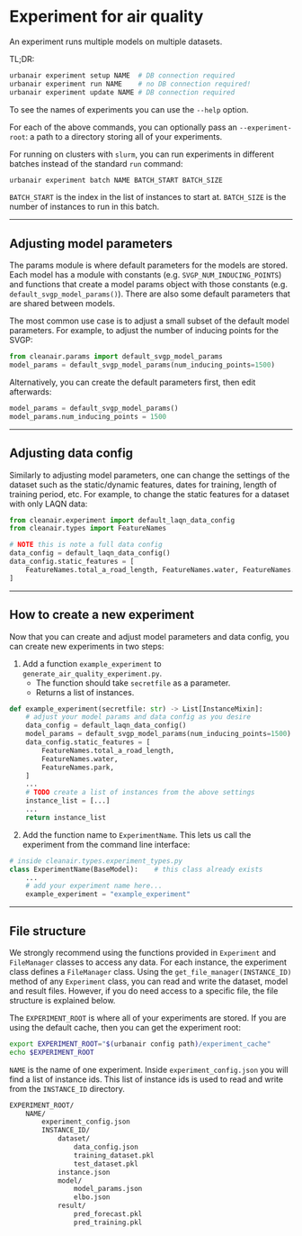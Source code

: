 # Experiment for air quality

An experiment runs multiple models on multiple datasets.

TL;DR:

```bash
urbanair experiment setup NAME  # DB connection required
urbanair experiment run NAME    # no DB connection required!
urbanair experiment update NAME # DB connection required
```

To see the names of experiments you can use the `--help` option.

For each of the above commands, you can optionally pass an `--experiment-root`: a path to a directory storing all of your experiments.

For running on clusters with `slurm`, you can run experiments in different batches instead of the standard `run` command:

```bash
urbanair experiment batch NAME BATCH_START BATCH_SIZE
```

`BATCH_START` is the index in the list of instances to start at.
`BATCH_SIZE` is the number of instances to run in this batch.

***

## Adjusting model parameters

The params module is where default parameters for the models are stored.
Each model has a module with constants (e.g. `SVGP_NUM_INDUCING_POINTS`) and functions that create a model params object with those constants (e.g. `default_svgp_model_params()`).
There are also some default parameters that are shared between models.

The most common use case is to adjust a small subset of the default model parameters.
For example, to adjust the number of inducing points for the SVGP:

```python
from cleanair.params import default_svgp_model_params
model_params = default_svgp_model_params(num_inducing_points=1500)
```

Alternatively, you can create the default parameters first, then edit afterwards:
```python
model_params = default_svgp_model_params()
model_params.num_inducing_points = 1500
```

***

## Adjusting data config

Similarly to adjusting model parameters, one can change the settings of the dataset such as the static/dynamic features, dates for training, length of training period, etc.
For example, to change the static features for a dataset with only LAQN data:

```python
from cleanair.experiment import default_laqn_data_config
from cleanair.types import FeatureNames

# NOTE this is note a full data config
data_config = default_laqn_data_config()
data_config.static_features = [
    FeatureNames.total_a_road_length, FeatureNames.water, FeatureNames.park
]
```

***

## How to create a new experiment

Now that you can create and adjust model parameters and data config, you can create new experiments in two steps:

1. Add a function `example_experiment` to `generate_air_quality_experiment.py`.
    - The function should take `secretfile` as a parameter.
    - Returns a list of instances.

```python
def example_experiment(secretfile: str) -> List[InstanceMixin]:
    # adjust your model params and data config as you desire
    data_config = default_laqn_data_config()
    model_params = default_svgp_model_params(num_inducing_points=1500)
    data_config.static_features = [
        FeatureNames.total_a_road_length,
        FeatureNames.water,
        FeatureNames.park,
    ]
    ...
    # TODO create a list of instances from the above settings
    instance_list = [...]
    ...
    return instance_list
```

2. Add the function name to `ExperimentName`. This lets us call the experiment from the command line interface:
```python
# inside cleanair.types.experiment_types.py
class ExperimentName(BaseModel):    # this class already exists
    ...
    # add your experiment name here...
    example_experiment = "example_experiment"
```

***

## File structure

We strongly recommend using the functions provided in `Experiment` and `FileManager` classes to access any data.
For each instance, the experiment class defines a `FileManager` class.
Using the `get_file_manager(INSTANCE_ID)` method of any `Experiment` class, you can read and write the dataset, model and result files.
However, if you do need access to a specific file, the file structure is explained below.

The `EXPERIMENT_ROOT` is where all of your experiments are stored.
If you are using the default cache, then you can get the experiment root:

```bash
export EXPERIMENT_ROOT="$(urbanair config path)/experiment_cache"
echo $EXPERIMENT_ROOT
```

`NAME` is the name of one experiment.
Inside `experiment_config.json` you will find a list of instance ids.
This list of instance ids is used to read and write from the `INSTANCE_ID` directory.

```bash
EXPERIMENT_ROOT/
    NAME/
        experiment_config.json
        INSTANCE_ID/
            dataset/
                data_config.json
                training_dataset.pkl
                test_dataset.pkl
            instance.json
            model/
                model_params.json
                elbo.json
            result/
                pred_forecast.pkl
                pred_training.pkl
```            

